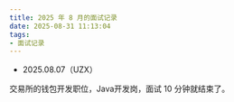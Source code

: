 ```yaml
---
title: 2025 年 8 月的面试记录
date: 2025-08-31 11:13:04
tags: 
- 面试记录
---
```



- 2025.08.07（UZX）

交易所的钱包开发职位，Java开发岗，面试 10 分钟就结束了。





